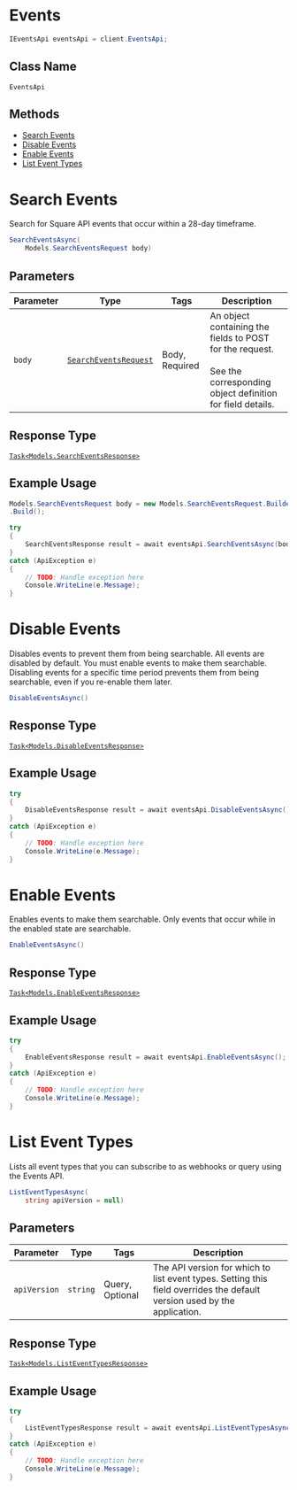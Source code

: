 # Events

```csharp
IEventsApi eventsApi = client.EventsApi;
```

## Class Name

`EventsApi`

## Methods

* [Search Events](../../doc/api/events.md#search-events)
* [Disable Events](../../doc/api/events.md#disable-events)
* [Enable Events](../../doc/api/events.md#enable-events)
* [List Event Types](../../doc/api/events.md#list-event-types)


# Search Events

Search for Square API events that occur within a 28-day timeframe.

```csharp
SearchEventsAsync(
    Models.SearchEventsRequest body)
```

## Parameters

| Parameter | Type | Tags | Description |
|  --- | --- | --- | --- |
| `body` | [`SearchEventsRequest`](../../doc/models/search-events-request.md) | Body, Required | An object containing the fields to POST for the request.<br><br>See the corresponding object definition for field details. |

## Response Type

[`Task<Models.SearchEventsResponse>`](../../doc/models/search-events-response.md)

## Example Usage

```csharp
Models.SearchEventsRequest body = new Models.SearchEventsRequest.Builder()
.Build();

try
{
    SearchEventsResponse result = await eventsApi.SearchEventsAsync(body);
}
catch (ApiException e)
{
    // TODO: Handle exception here
    Console.WriteLine(e.Message);
}
```


# Disable Events

Disables events to prevent them from being searchable.
All events are disabled by default. You must enable events to make them searchable.
Disabling events for a specific time period prevents them from being searchable, even if you re-enable them later.

```csharp
DisableEventsAsync()
```

## Response Type

[`Task<Models.DisableEventsResponse>`](../../doc/models/disable-events-response.md)

## Example Usage

```csharp
try
{
    DisableEventsResponse result = await eventsApi.DisableEventsAsync();
}
catch (ApiException e)
{
    // TODO: Handle exception here
    Console.WriteLine(e.Message);
}
```


# Enable Events

Enables events to make them searchable. Only events that occur while in the enabled state are searchable.

```csharp
EnableEventsAsync()
```

## Response Type

[`Task<Models.EnableEventsResponse>`](../../doc/models/enable-events-response.md)

## Example Usage

```csharp
try
{
    EnableEventsResponse result = await eventsApi.EnableEventsAsync();
}
catch (ApiException e)
{
    // TODO: Handle exception here
    Console.WriteLine(e.Message);
}
```


# List Event Types

Lists all event types that you can subscribe to as webhooks or query using the Events API.

```csharp
ListEventTypesAsync(
    string apiVersion = null)
```

## Parameters

| Parameter | Type | Tags | Description |
|  --- | --- | --- | --- |
| `apiVersion` | `string` | Query, Optional | The API version for which to list event types. Setting this field overrides the default version used by the application. |

## Response Type

[`Task<Models.ListEventTypesResponse>`](../../doc/models/list-event-types-response.md)

## Example Usage

```csharp
try
{
    ListEventTypesResponse result = await eventsApi.ListEventTypesAsync();
}
catch (ApiException e)
{
    // TODO: Handle exception here
    Console.WriteLine(e.Message);
}
```

